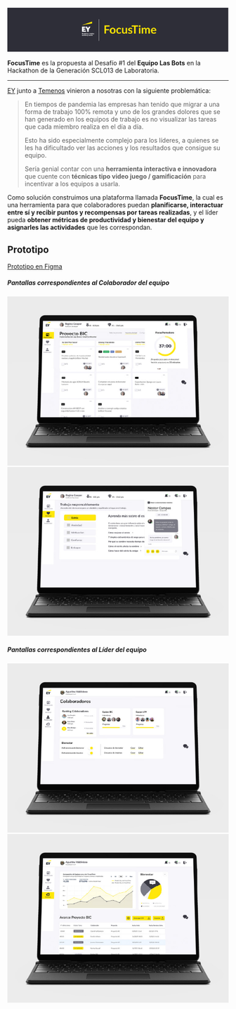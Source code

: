 ![banner](https://raw.githubusercontent.com/ivvnv/hackathon013/develop/src/images/banner-02-01.png)

**FocusTime** es la propuesta al Desafío #1 del **Equipo Las Bots** 
en la Hackathon de la Generación SCL013 de Laboratoria.


------


[EY](https://www.ey.com/es_cl) junto a [Temenos](https://www.temenos.com/) vinieron a nosotras con la siguiente problemática:

> En tiempos de pandemia las empresas han tenido que migrar a una forma
> de trabajo 100% remota y uno de los grandes dolores que se han
> generado en los equipos de trabajo es no visualizar las tareas que
> cada miembro realiza en el día a día. 
> 
> Esto ha sido especialmente complejo para los líderes, a quienes se les
> ha dificultado ver las acciones y los resultados que consigue su
> equipo. 
> 
> Sería genial contar con una **herramienta interactiva e innovadora**
> que cuente con **técnicas tipo video juego / gamificación** para
> incentivar a los equipos a usarla.


Como solución construimos una plataforma llamada **FocusTime**, la cual es una herramienta para que colaboradores puedan **planificarse, interactuar entre sí y recibir puntos y recompensas por tareas realizadas**, y el líder pueda **obtener métricas de productividad y bienestar del equipo y asignarles las actividades** que les correspondan.


## Prototipo

[Prototipo en Figma](https://www.figma.com/proto/xZRXt3Pyagd3kN9TfB7P07/Hackaton?node-id=113:579&scaling=min-zoom)

##### Pantallas correspondientes al Colaborador del equipo
![p1](https://raw.githubusercontent.com/ivvnv/hackathon013/develop/src/images/s1-01.jpg)
![p2](https://raw.githubusercontent.com/ivvnv/hackathon013/develop/src/images/s2-01.jpg)

##### Pantallas correspondientes al Líder del equipo
![p3](https://raw.githubusercontent.com/ivvnv/hackathon013/develop/src/images/s3-01.jpg)
![p4](https://raw.githubusercontent.com/ivvnv/hackathon013/develop/src/images/s4-01.jpg)




